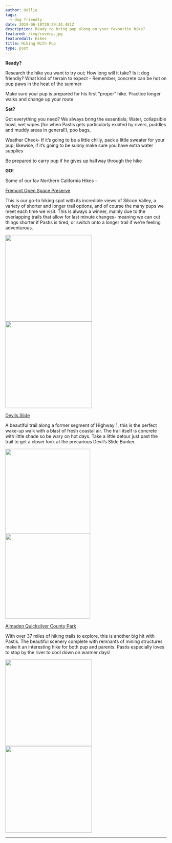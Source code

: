 ```yaml
---
author: Hollie
tags:
  - dog friendly
date: 2019-06-18T20:29:34.481Z
description: Ready to bring pup along on your favourite hike?
featured: /img/coverp.jpg
featuredalt: Hikes
title: Hiking With Pup
type: post
---
```

**Ready?**

Research the hike you want to try out; How long will it take? Is it dog friendly? What kind of terrain to expect - Remember, concrete can be hot on pup paws in the heat of the summer

Make sure your pup is prepared for his first “proper” hike. Practice longer walks and change up your route

**Set?**

Got everything you need? We always bring the essentials; Water, collapsible bowl, wet wipes (for when Pastis gets particularly excited by rivers, puddles and muddy areas in general!), poo bags, 

Weather Check- If it’s going to be a little chilly, pack a little sweater for your pup; likewise, if it’s going to be sunny make sure you have extra water supplies

Be prepared to carry pup if he gives up halfway through the hike

**GO!**

Some of our fav Northern California Hikes - 

[Fremont Open Space Preserve ](https://www.openspace.org/preserves/fremont-older)

This is our go-to hiking spot with its incredible views of Silicon Valley, a variety of shorter and longer trail options, and of course the many pups we meet each time we visit. This is always a winner, mainly due to the overlapping trails that allow for last minute changes- meaning we can cut things shorter if Pastis is tired, or switch onto a longer trail if we’re feeling adventurous.

<img src="https://i.pinimg.com/564x/b9/63/92/b963927328afdf25a219320ec3165b0d.jpg" height="270"> <img src="https://i.pinimg.com/564x/88/54/65/88546598d7da93e05ef909e4ba645259.jpg" height="270">

[Devils Slide](https://parks.smcgov.org/devils-slide-trail)

A beautiful trail along a former segment of Highway 1, this is the perfect wake-up walk with a blast of fresh coastal air. The trail itself is concrete with little shade so be wary on hot days. Take a little detour just past the trail to get a closer look at the precarious Devil’s Slide Bunker.

<img src="https://i.pinimg.com/564x/47/4a/88/474a882b8441688d7a2e11a21b2cce35.jpg" height="265">

<img src="https://i.pinimg.com/564x/bf/96/c3/bf96c3900c4519f56cb773faee5f41cf.jpg" height="265">

[Almaden Quicksilver County Park](https://www.sccgov.org/sites/parks/parkfinder/pages/almadenpark.aspx)

With over 37 miles of hiking trails to explore, this is another big hit with Pastis. The beautiful scenery complete with remnants of mining structures make it an interesting hike for both pup and parents. Pastis especially loves to stop by the river to cool down on warmer days!

<img src="https://i.pinimg.com/564x/02/7f/26/027f26ea15b8d07bff899ed1294c923d.jpg" height="270">  <img src="https://i.pinimg.com/564x/e8/10/4a/e8104a11d807f43131d52c5fff565783.jpg" height="270"> 

- - -

